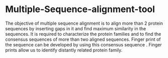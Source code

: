# Multiple-Sequence-alignment-tool
The objective of multiple sequence alignment is to align more than 2 protein sequences by inserting gaps in it and find maximum similarity in the sequences. It is required to characterize the protein families and to find the consensus sequences of more than two aligned sequences. Finger print of the sequence can be developed by using this consensus sequence . Finger prints allow us to identify distantly related protein family.
